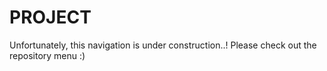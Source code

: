 # PROJECT

Unfortunately, this navigation is under construction..!
Please check out the repository menu :)
